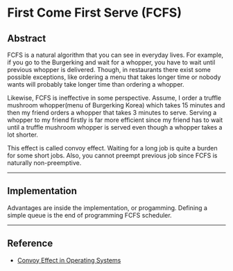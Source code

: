# First Come First Serve (FCFS)

## Abstract

FCFS is a natural algorithm that you can see in everyday lives. For example, if you go to the Burgerking and wait for a whopper, you have to wait until previous whopper is delivered. Though, in restaurants there exist some possible exceptions, like ordering a menu that takes longer time or nobody wants will probably take longer time than ordering a whopper. 

Likewise, FCFS is ineffective in some perspective. Assume, I order a truffle mushroom whopper(menu of Burgerking Korea) which takes 15 minutes and then my friend orders a whopper that takes 3 minutes to serve. Serving a whopper to my friend firstly is far more efficient since my friend has to wait until a truffle mushroom whopper is served even though a whopper takes a lot shorter. 

This effect is called convoy effect. Waiting for a long job is quite a burden for some short jobs. Also, you cannot preempt previous job since FCFS is naturally non-preemptive. 

---

## Implementation

Advantages are inside the implementation, or progamming. Defining a simple queue is the end of programming FCFS scheduler. 

---

## Reference

- [Convoy Effect in Operating Systems](https://www.geeksforgeeks.org/convoy-effect-operating-systems/)

